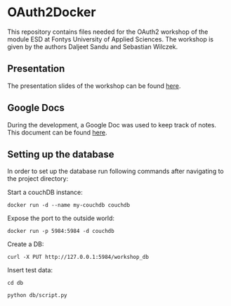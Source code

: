 # OAuth2Docker

This repository contains files needed for the OAuth2 workshop of the module ESD at Fontys University of Applied Sciences. The workshop is given by the authors Daljeet Sandu and Sebastian Wilczek.

## Presentation

The presentation slides of the workshop can be found [here](https://slides.com/sebastianwilczek/oauth2/).

## Google Docs

During the development, a Google Doc was used to keep track of notes. This document can be found [here](https://docs.google.com/document/d/1wqRp_c1P0pdBKGCJCySyA2t6uORjo3C_Df39R8IapGo/edit).

## Setting up the database

In order to set up the database run following commands after navigating to the project directory:

Start a couchDB instance:
```
docker run -d --name my-couchdb couchdb
```

Expose the port to the outside world:
```
docker run -p 5984:5984 -d couchdb
```

Create a DB:
```
curl -X PUT http://127.0.0.1:5984/workshop_db
```

Insert test data:
```
cd db
```

```
python db/script.py
```
